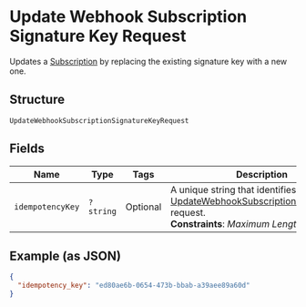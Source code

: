 
# Update Webhook Subscription Signature Key Request

Updates a [Subscription](../../doc/models/webhook-subscription.md) by replacing the existing signature key with a new one.

## Structure

`UpdateWebhookSubscriptionSignatureKeyRequest`

## Fields

| Name | Type | Tags | Description | Getter | Setter |
|  --- | --- | --- | --- | --- | --- |
| `idempotencyKey` | `?string` | Optional | A unique string that identifies the [UpdateWebhookSubscriptionSignatureKey](../../doc/apis/webhook-subscriptions.md#update-webhook-subscription-signature-key) request.<br>**Constraints**: *Maximum Length*: `45` | getIdempotencyKey(): ?string | setIdempotencyKey(?string idempotencyKey): void |

## Example (as JSON)

```json
{
  "idempotency_key": "ed80ae6b-0654-473b-bbab-a39aee89a60d"
}
```

